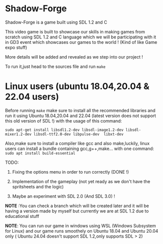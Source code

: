 # Shadow-Forge
Shadow-Forge is a game built using SDL 1.2 and C

This video game is built to showcase our skills in making games from scratch using SDL 1.2 and C language which we will be participating with it in GD3 event which showcases our games to the world ! (Kind of like Game expo stuff)

More details will be added and revealed as we step into our project !

To run it,just head to the sources file and run `make` 


# Linux users (ubuntu 18.04,20.04 & 22.04 users)
Before running `make` make sure to install all the recommended libraries and run it using Ubuntu 18.04,20.04 and 22.04 (latest version does not support this old version of SDL !) with the usage of this command:

`sudo apt-get install libsdl1.2-dev libsdl-image1.2-dev libsdl-mixer1.2-dev libsdl-ttf2.0-dev libpulse-dev 
libxt-dev`


Also,make sure to install a compiler like gcc and also make,luckily, linux users can install a bundle containing gcc,g++,make... with one command: `sudo apt install build-essential`

TODO:

1. Fixing the options menu in order to run correctly (DONE !)

2. Implementation of the gameplay (not yet ready as we don't have the spritsheets and the logic)

3. Maybe an experiment with SDL 2.0 (And SDL 3.0) !     

**NOTE** :You can check a branch which will be created later and it will be having a version made by myself but currently we are at SDL 1.2 due to educational stuff 

**NOTE**: You can run our game in windows using WSL (Windows Subsystem for Linux) and our game runs smoothely on Ubuntu 18.04 and Ubuntu 20.04 only ( Ubuntu 24.04 doesn't support SDL 1.2,only supports SDL > 2)


